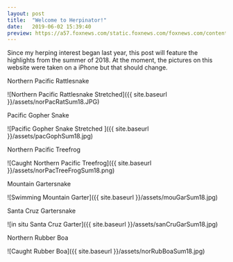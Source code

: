 ```yaml
---
layout: post
title:  "Welcome to Herpinator!"
date:   2019-06-02 15:39:40
preview: https://a57.foxnews.com/static.foxnews.com/foxnews.com/content/uploads/2019/05/1862/1048/Eastern-massasauga-rattlesnake-.jpg?ve=1&tl=1
---
```


Since my herping interest began last year, this post will feature the highlights from the summer of 2018. At the moment, the pictures on this website were taken on a iPhone but that should change.

Northern Pacific Rattlesnake

![Northern Pacific Rattlesnake Stretched]({{ site.baseurl }}/assets/norPacRatSum18.JPG)

Pacific Gopher Snake

![Pacific Gopher Snake Stretched ]({{ site.baseurl }}/assets/pacGophSum18.jpg)

Northern Pacific Treefrog

![Caught Northern Pacific Treefrog]({{ site.baseurl }}/assets/norPacTreeFrogSum18.png)

Mountain Gartersnake

![Swimming Mountain Garter]({{ site.baseurl }}/assets/mouGarSum18.jpg)

Santa Cruz Gartersnake

![in situ Santa Cruz Garter]({{ site.baseurl }}/assets/sanCruGarSum18.jpg)

Northern Rubber Boa

![Caught Rubber Boa]({{ site.baseurl }}/assets/norRubBoaSum18.jpg)